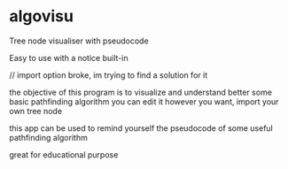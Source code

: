 # algovisu
Tree node visualiser with pseudocode

Easy to use with a notice built-in


// import option broke, im trying to find a solution for it

the objective of this program is to visualize and understand better some basic pathfinding algorithm 
you can edit it however you want, import your own tree node

this app can be used to remind yourself the pseudocode of some useful pathfinding algorithm

great for educational purpose
